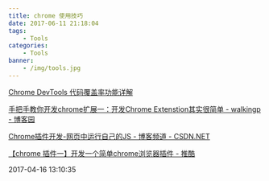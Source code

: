 ```yaml
---
title: chrome 使用技巧
date: 2017-06-11 21:18:04
tags:
    - Tools
categories:
    - Tools
banner:
    - /img/tools.jpg
---
```


[Chrome DevTools 代码覆盖率功能详解](http://www.jianshu.com/p/9ae48cfe02f3)


[手把手教你开发chrome扩展一：开发Chrome Extenstion其实很简单 - walkingp - 博客园](http://www.cnblogs.com/walkingp/archive/2011/03/31/2001628.html)


[Chrome插件开发-网页中运行自己的JS - 博客频道 - CSDN.NET](http://blog.csdn.net/coderma/article/details/52562890?locationNum=7)

[【chrome 插件一】开发一个简单chrome浏览器插件 - 推酷](http://www.tuicool.com/articles/zYZN7jV)

2017-04-16 13:10:35